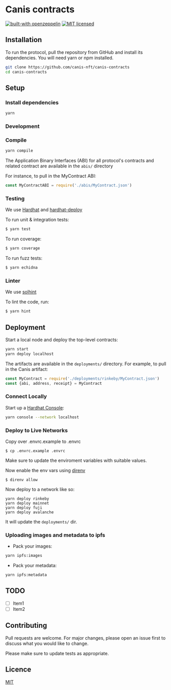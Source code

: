 # Canis contracts

[![built-with openzeppelin](https://img.shields.io/badge/built%20with-OpenZeppelin-3677FF)](https://docs.openzeppelin.com/)
[![MIT licensed](https://img.shields.io/badge/license-MIT-blue.svg)](https://raw.githubusercontent.com/protofire/solhint/master/LICENSE)

## Installation

To run the protocol, pull the repository from GitHub and install its dependencies. You will need yarn or npm installed.

```sh
git clone https://github.com/canis-nft/canis-contracts
cd canis-contracts
```

## Setup

### Install dependencies

```sh
yarn
```

### Development

### Compile

```sh
yarn compile
```

The Application Binary Interfaces (ABI) for all protocol's contracts and related contract are available in the `abis/` directory

For instance, to pull in the MyContract ABI:

```javascript
const MyContractABI = require('./abis/MyContract.json')
```

### Testing

We use [Hardhat](https://hardhat.dev) and [hardhat-deploy](https://github.com/wighawag/hardhat-deploy)

To run unit & integration tests:

```sh
$ yarn test
```

To run coverage:

```sh
$ yarn coverage
```

To run fuzz tests:

```sh
$ yarn echidna
```

### Linter

We use [solhint](https://github.com/protofire/solhint)

To lint the code, run:

```sh
$ yarn hint
```

## Deployment

Start a local node and deploy the top-level contracts:

```bash
yarn start
yarn deploy localhost
```

The artifacts are available in the `deployments/` directory. For example, to pull in the Canis artifact:

```javascript
const MyContract = require('./deployments/rinkeby/MyContract.json')
const {abi, address, receipt} = MyContract
```

### Connect Locally

Start up a [Hardhat Console](https://hardhat.dev/guides/hardhat-console.html):

```bash
yarn console --network localhost
```

### Deploy to Live Networks

Copy over .envrc.example to .envrc

```
$ cp .envrc.example .envrc
```

Make sure to update the enviroment variables with suitable values.

Now enable the env vars using [direnv](https://direnv.net/docs/installation.html)

```
$ direnv allow
```

Now deploy to a network like so:

```
yarn deploy rinkeby
yarn deploy mainnet
yarn deploy fuji
yarn deploy avalanche
```

It will update the `deployments/` dir.

### Uploading images and metadata to ipfs

- Pack your images:

```bash
yarn ipfs:images
```

- Pack your metadata:

```bash
yarn ipfs:metadata
```

## TODO

- [ ] Item1
- [ ] Item2

## Contributing

Pull requests are welcome. For major changes, please open an issue first to discuss what you would like to change.

Please make sure to update tests as appropriate.

## Licence

[MIT](https://choosealicense.com/licenses/mit/)
